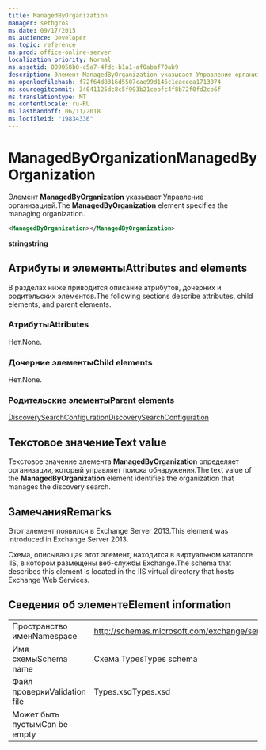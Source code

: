 ```yaml
---
title: ManagedByOrganization
manager: sethgros
ms.date: 09/17/2015
ms.audience: Developer
ms.topic: reference
ms.prod: office-online-server
localization_priority: Normal
ms.assetid: 009058b0-c5a7-4fdc-b1a1-af0abaf70ab9
description: Элемент ManagedByOrganization указывает Управление организацией.
ms.openlocfilehash: f72f64d8316d5507cae99d146c1eaceea1713074
ms.sourcegitcommit: 34041125dc8c5f993b21cebfc4f8b72f0fd2cb6f
ms.translationtype: MT
ms.contentlocale: ru-RU
ms.lasthandoff: 06/11/2018
ms.locfileid: "19834336"
---
```

# <a name="managedbyorganization"></a><span data-ttu-id="9b4c8-103">ManagedByOrganization</span><span class="sxs-lookup"><span data-stu-id="9b4c8-103">ManagedByOrganization</span></span>

<span data-ttu-id="9b4c8-104">Элемент **ManagedByOrganization** указывает Управление организацией.</span><span class="sxs-lookup"><span data-stu-id="9b4c8-104">The **ManagedByOrganization** element specifies the managing organization.</span></span> 
  
```XML
<ManagedByOrganization></ManagedByOrganization>
```

 <span data-ttu-id="9b4c8-105">**string**</span><span class="sxs-lookup"><span data-stu-id="9b4c8-105">**string**</span></span>
## <a name="attributes-and-elements"></a><span data-ttu-id="9b4c8-106">Атрибуты и элементы</span><span class="sxs-lookup"><span data-stu-id="9b4c8-106">Attributes and elements</span></span>

<span data-ttu-id="9b4c8-107">В разделах ниже приводится описание атрибутов, дочерних и родительских элементов.</span><span class="sxs-lookup"><span data-stu-id="9b4c8-107">The following sections describe attributes, child elements, and parent elements.</span></span>
  
### <a name="attributes"></a><span data-ttu-id="9b4c8-108">Атрибуты</span><span class="sxs-lookup"><span data-stu-id="9b4c8-108">Attributes</span></span>

<span data-ttu-id="9b4c8-109">Нет.</span><span class="sxs-lookup"><span data-stu-id="9b4c8-109">None.</span></span>
  
### <a name="child-elements"></a><span data-ttu-id="9b4c8-110">Дочерние элементы</span><span class="sxs-lookup"><span data-stu-id="9b4c8-110">Child elements</span></span>

<span data-ttu-id="9b4c8-111">Нет.</span><span class="sxs-lookup"><span data-stu-id="9b4c8-111">None.</span></span>
  
### <a name="parent-elements"></a><span data-ttu-id="9b4c8-112">Родительские элементы</span><span class="sxs-lookup"><span data-stu-id="9b4c8-112">Parent elements</span></span>

[<span data-ttu-id="9b4c8-113">DiscoverySearchConfiguration</span><span class="sxs-lookup"><span data-stu-id="9b4c8-113">DiscoverySearchConfiguration</span></span>](discoverysearchconfiguration.md)
  
## <a name="text-value"></a><span data-ttu-id="9b4c8-114">Текстовое значение</span><span class="sxs-lookup"><span data-stu-id="9b4c8-114">Text value</span></span>

<span data-ttu-id="9b4c8-115">Текстовое значение элемента **ManagedByOrganization** определяет организации, который управляет поиска обнаружения.</span><span class="sxs-lookup"><span data-stu-id="9b4c8-115">The text value of the **ManagedByOrganization** element identifies the organization that manages the discovery search.</span></span> 
  
## <a name="remarks"></a><span data-ttu-id="9b4c8-116">Замечания</span><span class="sxs-lookup"><span data-stu-id="9b4c8-116">Remarks</span></span>

<span data-ttu-id="9b4c8-117">Этот элемент появился в Exchange Server 2013.</span><span class="sxs-lookup"><span data-stu-id="9b4c8-117">This element was introduced in Exchange Server 2013.</span></span>
  
<span data-ttu-id="9b4c8-118">Схема, описывающая этот элемент, находится в виртуальном каталоге IIS, в котором размещены веб-службы Exchange.</span><span class="sxs-lookup"><span data-stu-id="9b4c8-118">The schema that describes this element is located in the IIS virtual directory that hosts Exchange Web Services.</span></span>
  
## <a name="element-information"></a><span data-ttu-id="9b4c8-119">Сведения об элементе</span><span class="sxs-lookup"><span data-stu-id="9b4c8-119">Element information</span></span>

|||
|:-----|:-----|
|<span data-ttu-id="9b4c8-120">Пространство имен</span><span class="sxs-lookup"><span data-stu-id="9b4c8-120">Namespace</span></span>  <br/> |http://schemas.microsoft.com/exchange/services/2006/types  <br/> |
|<span data-ttu-id="9b4c8-121">Имя схемы</span><span class="sxs-lookup"><span data-stu-id="9b4c8-121">Schema name</span></span>  <br/> |<span data-ttu-id="9b4c8-122">Схема Types</span><span class="sxs-lookup"><span data-stu-id="9b4c8-122">Types schema</span></span>  <br/> |
|<span data-ttu-id="9b4c8-123">Файл проверки</span><span class="sxs-lookup"><span data-stu-id="9b4c8-123">Validation file</span></span>  <br/> |<span data-ttu-id="9b4c8-124">Types.xsd</span><span class="sxs-lookup"><span data-stu-id="9b4c8-124">Types.xsd</span></span>  <br/> |
|<span data-ttu-id="9b4c8-125">Может быть пустым</span><span class="sxs-lookup"><span data-stu-id="9b4c8-125">Can be empty</span></span>  <br/> ||
   

